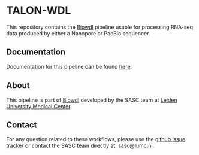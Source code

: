 # TALON-WDL

This repository contains the [Biowdl](https://github.com/biowdl) pipeline usable for processing RNA-seq data produced by either a Nanopore or PacBio sequencer.

## Documentation

Documentation for this pipeline can be found [here](https://biowdl.github.io/TALON-WDL).

## About
This pipeline is part of [Biowdl](https://github.com/biowdl) developed by the SASC team at [Leiden University Medical Center](https://www.lumc.nl/).

## Contact
<p>
  <!-- Obscure e-mail address for spammers -->
For any question related to these workflows, please use the
<a href="https://github.com/biowdl/TALON-WDL/issues">github issue tracker</a>
or contact the SASC team directly at: 
<a href="&#109;&#97;&#105;&#108;&#116;&#111;&#58;&#115;&#97;&#115;&#99;&#64;&#108;&#117;&#109;&#99;&#46;&#110;&#108;">
&#115;&#97;&#115;&#99;&#64;&#108;&#117;&#109;&#99;&#46;&#110;&#108;</a>.
</p>

